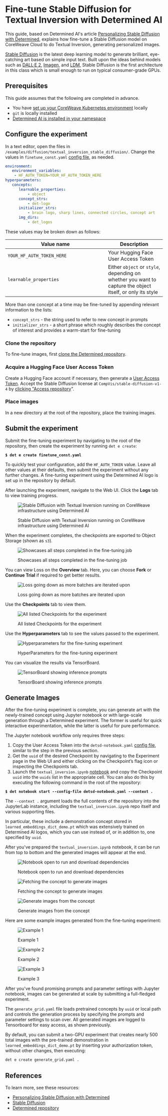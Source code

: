 # Fine-tune Stable Diffusion for Textual Inversion with Determined AI

This guide, based on Determined AI's article [Personalizing Stable Diffusion with Determined](https://www.determined.ai/blog/stable-diffusion-core-api),   explains how fine-tune a Stable Diffusion model on CoreWeave Cloud to do Textual Inversion, generating personalized images.

[Stable Diffusion](https://stability.ai/blog/stable-diffusion-public-release) is the latest deep learning model to generate brilliant, eye-catching art based on simple input text. Built upon the ideas behind models such as [DALL·E 2](https://openai.com/dall-e-2/), [Imagen](https://imagen.research.google/), and [LDM](https://arxiv.org/abs/2112.10752), Stable Diffusion is the first architecture in this class which is small enough to run on typical consumer-grade GPUs.

## Prerequisites

This guide assumes that the following are completed in advance.

* You have [set up your CoreWeave Kubernetes environment](../../../coreweave-kubernetes/getting-started.md) locally
* `git` is locally installed
* [Determined AI is installed in your namespace](../../../compass/determined-ai/install-determined-ai.md)

## Configure the experiment

In a text editor, open the files in `/examples/diffusion/textual_inversion_stable_diffusion/`.  Change the values in `finetune_const.yaml` [config file](https://github.com/determined-ai/determined/blob/master/examples/diffusion/textual\_inversion\_stable\_diffusion/finetune\_const.yaml), as needed.

```yaml
environment:
   environment_variables:   
    - HF_AUTH_TOKEN=YOUR_HF_AUTH_TOKEN_HERE
hyperparameters:
   concepts:
      learnable_properties:  
          - object
      concept_strs:    
          - det-logo
      initializer_strs:  
          - brain logo, sharp lines, connected circles, concept art
      img_dirs:
          - det_logos
```

These values may be broken down as follows:

<table><thead><tr><th width="305">Value name</th><th>Description</th></tr></thead><tbody><tr><td><code>YOUR_HF_AUTH_TOKEN_HERE</code></td><td>Your Hugging Face User Access Token</td></tr><tr><td><code>learnable_properties</code></td><td>Either <code>object</code> or <code>style</code>, depending on whether you want to capture the object itself, or only its style</td></tr></tbody></table>

More than one concept at a time may be fine-tuned by appending relevant information to the lists:

* `concept_strs` - the string used to refer to new concept in prompts
* `initializer_strs` - a short phrase which roughly describes the concept of interest and provides a warm-start for fine-tuning

### Clone the repository

To fine-tune images, first [clone the Determined repository](https://github.com/determined-ai/determined).

### Acquire a Hugging Face User Access Token

Create a Hugging Face account if necessary, then generate a  [User Access Token](https://huggingface.co/docs/hub/security-tokens). Accept the Stable Diffusion license at `CompVis/stable-diffusion-v1-4` by [clicking "Access repository](https://huggingface.co/CompVis/stable-diffusion-v1-4)".

### Place images

In a new directory at the root of the repository, place the training images.

## Submit the experiment

Submit the fine-tuning experiment by navigating to the root of the repository, then create the experiment by running `det e create`:

<pre class="language-bash"><code class="lang-bash"><strong>$ det e create finetune_const.yaml
</strong></code></pre>

To quickly test your configuration, add the `HF_AUTH_TOKEN` value. Leave all other values at their defaults, then submit the experiment without any further changes. A fine-tuning experiment using the Determined AI logo is set up in the repository by default.

After launching the experiment, navigate to the Web UI. Click the **Logs** tab to view training progress.

<figure><img src="../../../.gitbook/assets/Screenshot from 2023-03-13 12-29-15 (1).png" alt="Stable Diffusion with Textual Inversion running on CoreWeave infrastructure using Determined AI"><figcaption><p>Stable Diffusion with Textual Inversion running on CoreWeave infrastructure using Determined AI</p></figcaption></figure>

When the experiment completes, the checkpoints are exported to Object Storage (shown as `s3`).

<figure><img src="../../../.gitbook/assets/Screenshot from 2023-03-13 12-30-42.png" alt="Showcases all steps completed in the fine-tuning job"><figcaption><p>Showcases all steps completed in the fine-tuning job</p></figcaption></figure>

You can view Loss on the **Overview** tab. Here, you can choose **Fork** or **Continue Trial** if required to get better results.

<figure><img src="../../../.gitbook/assets/Screenshot from 2023-03-13 12-30-02 (1).png" alt="Loss going down as more batches are iterated upon"><figcaption><p>Loss going down as more batches are iterated upon</p></figcaption></figure>

Use the **Checkpoints** tab to view them.

<figure><img src="../../../.gitbook/assets/Screenshot from 2023-03-13 12-30-20 (1).png" alt="All listed Checkpoints for the experiment"><figcaption><p>All listed Checkpoints for the experiment</p></figcaption></figure>

Use the **Hyperparameters** tab to see the values passed to the experiment.

<figure><img src="../../../.gitbook/assets/Screenshot from 2023-03-13 12-32-55.png" alt="Hyperparameters for the fine-tuning experiment"><figcaption><p>HyperParameters for the fine-tuning experiment</p></figcaption></figure>

You can visualize the results via TensorBoard.

<figure><img src="../../../.gitbook/assets/Screenshot from 2023-03-13 12-33-24.png" alt="TensorBoard showing inference prompts"><figcaption><p>TensorBoard showing inference prompts</p></figcaption></figure>

## Generate Images

After the fine-tuning experiment is complete, you can generate art with the newly-trained concept using Jupyter notebook or with large-scale generation through a Determined experiment. The former is useful for quick interactive experimentation, while the latter is useful for pure performance.

The Jupyter notebook workflow only requires three steps:

1. Copy the User Access Token into the `detsd-notebook.yaml` [config file](https://github.com/determined-ai/determined/blob/master/examples/diffusion/textual\_inversion\_stable\_diffusion/detsd-notebook.yaml), similar to the step in the previous section.
2. Get the `uuid` of the desired Checkpoint by navigating to the Experiment page in the Web UI and either clicking on the Checkpoint’s flag icon or inspecting the Checkpoints tab.
3. Launch the `textual_inversion.ipynb` [notebook](https://github.com/determined-ai/determined/blob/master/examples/diffusion/textual\_inversion\_stable\_diffusion/textual\_inversion.ipynb) and copy the Checkpoint `uuid` into the `uuids` list in the appropriate cell. You can also do this by executing the following command in the root of the repository:

<pre class="language-bash"><code class="lang-bash"><strong>$ det notebook start --config-file detsd-notebook.yaml --context .
</strong></code></pre>

The `--context .` argument loads the full contents of the repository into the JupyterLab instance, including the `textual_inversion.ipynb` repo itself and various supporting files.&#x20;

In particular, these include a demonstration concept stored in `learned_embeddings_dict_demo.pt` which was extensively trained on Determined AI logos, which you can use instead of, or in addition to, one specified by `uuid`.

After you've prepared the `textual_inversion.ipynb` notebook, it can be run from top to bottom and the generated images will appear at the end.

<figure><img src="../../../.gitbook/assets/Screenshot from 2023-03-13 12-35-17.png" alt="Notebook open to run and download dependencies"><figcaption><p>Notebook open to run and download dependencies</p></figcaption></figure>

<figure><img src="../../../.gitbook/assets/Screenshot from 2023-03-13 12-36-07.png" alt="Fetching the concept to generate images"><figcaption><p>Fetching the concept to generate images</p></figcaption></figure>

<figure><img src="../../../.gitbook/assets/Screenshot from 2023-03-13 12-36-34.png" alt="Generate images from the concept"><figcaption><p>Generate images from the concept</p></figcaption></figure>

Here are some example images generated from the fine-tuning experiment:

<div align="left">

<figure><img src="../../../.gitbook/assets/Screenshot from 2023-03-13 12-37-52.png" alt="Example 1"><figcaption><p>Example 1</p></figcaption></figure>

</div>

<div align="left">

<figure><img src="../../../.gitbook/assets/Screenshot from 2023-03-13 12-38-18.png" alt="Example 2"><figcaption><p>Example 2</p></figcaption></figure>

</div>

<div align="left">

<figure><img src="../../../.gitbook/assets/Screenshot from 2023-03-13 12-38-33.png" alt="Example 3"><figcaption><p>Example 3</p></figcaption></figure>

</div>

After you've found promising prompts and parameter settings with Jupyter notebook, images can be generated at scale by submitting a full-fledged experiment.&#x20;

The `generate_grid.yaml` file loads pretrained concepts by `uuid` or local path and controls the generation process by specifying the prompts and parameter settings to scan over. All generated images are logged to Tensorboard for easy access, as shown previously.

By default, you can submit a two-GPU experiment that creates nearly 500 total images with the pre-trained demonstration in `learned_embeddings_dict_demo.pt` by inserting your authorization token, without other changes, then executing:

```bash
det e create generate_grid.yaml .
```

## References

To learn more, see these resources:

* [Personalizing Stable Diffusion with Determined](https://www.determined.ai/blog/stable-diffusion-core-api)
* [Stable Diffusion](https://stability.ai/blog/stable-diffusion-public-release)
* [Determined repository](https://github.com/determined-ai/determined/tree/master/examples/diffusion/textual\_inversion\_stable\_diffusion)
